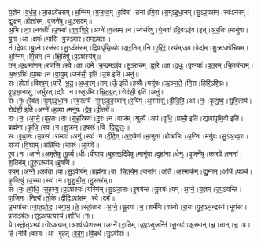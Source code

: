 

  
य॒ज्ञेन॑।व॒र्ध॒त॒।जा॒तऽवे॑दसम्।अ॒ग्निम्।य॒ज॒ध्व॒म्।ह॒विषा॑।तना॑।गि॒रा।स॒म्ऽइ॒धा॒नम्।सु॒ऽप्र॒यस॑म्।स्वः॑ऽनरम्।द्यु॒क्षम्।होता॑रम्।वृ॒जने॑षु।धूः॒ऽसद॑म्॥  
अ॒भि।त्वा॒।नक्तीः॑।उ॒षसः॑।व॒वा॒शि॒रे॒।अग्ने॑।व॒त्सम्।न।स्वस॑रेषु।धे॒नवः॑।दि॒वःऽइ॑व।इत्।अ॒र॒तिः।मानु॑षा।यु॒गा।आ।क्षपः॑।भा॒सि॒।पु॒रु॒ऽवा॒र॒।स॒म्ऽयतः॑॥  
तं।दे॒वाः।बु॒ध्ने।रज॑सः।सु॒ऽदंस॑सम्।दि॒वःपृ॑थि॒व्योः।अ॒र॒तिम्।नि।ए॒रि॒रे॒।रथ॑म्ऽइव।वेद्य॑म्।शु॒क्रऽशो॑चिषम्।अ॒ग्निम्।मि॒त्रम्।न।क्षि॒तिषु॑।प्र॒ऽशंस्य॑म्॥  
तम्।उ॒क्षमा॑णम्।रज॑सि।स्वे।आ।दमे॑।च॒न्द्रम्ऽइ॑व।सु॒ऽरुच॑म्।ह्वा॒रे।आ।द॒धुः॒।पृश्न्याः॑।प॒त॒रम्।चि॒तय॑न्तम्।अ॒क्षऽभिः॑।पा॒थः।न।पा॒युम्।जन॑सी॒ इति॑।उ॒भे इति॑।अनु॑॥  
सः।होता॑।विश्व॒म्।परि॑।भू॒तु॒।अ॒ध्व॒रम्।तम्।ऊँ॒ इति॑।ह॒व्यैः।मनु॑षः।ऋ॒ञ्ज॒ते॒।गि॒रा।हि॒रि॒ऽशि॒प्रः।वृ॒ध॒सा॒नासु॑।जर्भु॑रत्।द्यौः।न।स्तृऽभिः॑।चि॒त॒य॒त्।रोद॑सी॒ इति॑।अनु॑॥  
सः।नः॒।रे॒वत्।स॒म्ऽइ॒धा॒नः।स्व॒स्तये॑।स॒म्ऽद॒द॒स्वान्।र॒यिम्।अ॒स्मासु॑।दी॒दि॒हि॒।आ।नः॒।कृ॒णु॒ष्व॒।सु॒वि॒ताय॑।रोद॑सी॒ इति॑।अग्ने॑।ह॒व्या।मनु॑षः।दे॒व॒।वी॒तये॑॥  
दाः।नः॒।अ॒ग्ने॒।बृ॒ह॒तः।दाः।स॒ह॒स्रिणः॑।दु॒रः।न।वाज॑म्।श्रुत्यै॑।अप॑।वृ॒धि॒।प्राची॒ इति॑।द्यावा॑पृथि॒वी इति॑।ब्रह्म॑णा।कृ॒धि॒।स्वः॑।न।शु॒क्रम्।उ॒षसः॑।वि।दि॒द्यु॒तुः॒॥  
सः।इ॒धा॒नः।उ॒षसः॑।राम्याः॑।अनु॑।स्वः॑।न।दी॒दे॒त्।अ॒रु॒षेण॑।भा॒नुना॑।होत्रा॑भिः।अ॒ग्निः।मनु॑षः।सु॒ऽअ॒ध्व॒रः।राजा॑।वि॒शाम्।अति॑थिः।चारुः॑।आ॒यवे॑॥  
ए॒व।नः॒।अ॒ग्ने॒।अ॒मृते॑षु।पू॒र्व्य॒।धीः।पी॒पा॒य॒।बृ॒हत्ऽदि॑वेषु।मानु॑षा।दुहा॑ना।धे॒नुः।वृ॒जने॑षु।का॒रवे॑।त्मना॑।श॒तिन॑म्।पु॒रु॒ऽरूप॑म्।इ॒षणि॑॥  
व॒यम्।अ॒ग्ने॒।अर्व॑ता।वा।सु॒ऽवीर्य॑म्।ब्रह्म॑णा।वा।चि॒त॒ये॒म॒।जना॑न्।अति॑।अ॒स्माक॑म्।द्यु॒म्नम्।अधि॑।पञ्च॑।कृ॒ष्टिषु॑।उ॒च्चा।स्वः॑।न।शु॒शु॒ची॒त॒।दु॒स्तर॑म्॥  
सः।नः॒।बो॒धि॒।स॒ह॒स्य॒।प्र॒ऽशंस्यः॑।यस्मि॑न्।सु॒ऽजा॒ताः।इ॒षय॑न्त।सू॒रयः॑।यम्।अ॒ग्ने॒।य॒ज्ञम्।उ॒प॒ऽयन्ति॑।वा॒जिनः॑।नित्ये॑।तो॒के।दी॒दि॒ऽवांस॑म्।स्वे।दमे॑॥  
उ॒भया॑सः।जा॒त॒ऽवे॒दः॒।स्या॒म॒।ते॒।स्तो॒तारः॑।अ॒ग्ने॒।सू॒रयः॑।च॒।शर्म॑णि।वस्वो॑।रा॒यः।पु॒रु॒ऽच॒न्द्रस्य॑।भूय॑सः।प्र॒जाऽव॑तः।सुऽअ॒प॒त्यस्य॑।श॒ग्धि॒।नः॒॥  
ये।स्तो॒तृऽभ्यः॑।गोऽअ॑ग्राम्।अश्व॑ऽपेशसम्।अग्ने॑।रा॒तिम्।उ॒प॒ऽसृ॒जन्ति॑।सू॒रयः॑।अ॒स्मान्।च॒।तान्।च॒।प्र।हि।नेषि॑।वस्यः॑।आ।बृ॒हत्।व॒दे॒म॒।वि॒दथे॑।सु॒ऽवीराः॑॥  
